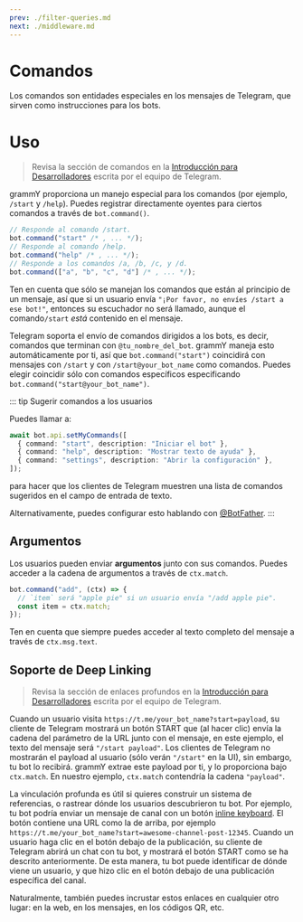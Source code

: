 ```yaml
---
prev: ./filter-queries.md
next: ./middleware.md
---
```


# Comandos

Los comandos son entidades especiales en los mensajes de Telegram, que sirven como instrucciones para los bots.

# Uso

> Revisa la sección de comandos en la [Introducción para Desarrolladores](https://core.telegram.org/bots#commands) escrita por el equipo de Telegram.

grammY proporciona un manejo especial para los comandos (por ejemplo, `/start` y `/help`). Puedes registrar directamente oyentes para ciertos comandos a través de `bot.command()`.

```ts
// Responde al comando /start.
bot.command("start" /* , ... */);
// Responde al comando /help.
bot.command("help" /* , ... */);
// Responde a los comandos /a, /b, /c, y /d.
bot.command(["a", "b", "c", "d"] /* , ... */);
```

Ten en cuenta que sólo se manejan los comandos que están al principio de un mensaje, así que si un usuario envía `"¡Por favor, no envíes /start a ese bot!"`, entonces su escuchador no será llamado, aunque el comando`/start` _está_ contenido en el mensaje.

Telegram soporta el envío de comandos dirigidos a los bots, es decir, comandos que terminan con `@tu_nombre_del_bot`.
grammY maneja esto automáticamente por ti, así que `bot.command("start")` coincidirá con mensajes con `/start` y con `/start@your_bot_name` como comandos.
Puedes elegir coincidir sólo con comandos específicos especificando `bot.command("start@your_bot_name")`.

::: tip Sugerir comandos a los usuarios

Puedes llamar a:

```ts
await bot.api.setMyCommands([
  { command: "start", description: "Iniciar el bot" },
  { command: "help", description: "Mostrar texto de ayuda" },
  { command: "settings", description: "Abrir la configuración" },
]);
```

para hacer que los clientes de Telegram muestren una lista de comandos sugeridos en el campo de entrada de texto.

Alternativamente, puedes configurar esto hablando con [@BotFather](https://t.me/BotFather).
:::

## Argumentos

Los usuarios pueden enviar **argumentos** junto con sus comandos.
Puedes acceder a la cadena de argumentos a través de `ctx.match`.

```ts
bot.command("add", (ctx) => {
  // `item` será "apple pie" si un usuario envía "/add apple pie".
  const item = ctx.match;
});
```

Ten en cuenta que siempre puedes acceder al texto completo del mensaje a través de `ctx.msg.text`.

## Soporte de Deep Linking

> Revisa la sección de enlaces profundos en la [Introducción para Desarrolladores](https://core.telegram.org/bots#deep-linking) escrita por el equipo de Telegram.

Cuando un usuario visita `https://t.me/your_bot_name?start=payload`, su cliente de Telegram mostrará un botón START que (al hacer clic) envía la cadena del parámetro de la URL junto con el mensaje, en este ejemplo, el texto del mensaje será `"/start payload"`.
Los clientes de Telegram no mostrarán el payload al usuario (sólo verán `"/start"` en la UI), sin embargo, tu bot lo recibirá.
grammY extrae este payload por ti, y lo proporciona bajo `ctx.match`.
En nuestro ejemplo, `ctx.match` contendría la cadena `"payload"`.

La vinculación profunda es útil si quieres construir un sistema de referencias, o rastrear dónde los usuarios descubrieron tu bot.
Por ejemplo, tu bot podría enviar un mensaje de canal con un botón [inline keyboard](../plugins/keyboard.md#inline-keyboards).
El botón contiene una URL como la de arriba, por ejemplo `https://t.me/your_bot_name?start=awesome-channel-post-12345`.
Cuando un usuario haga clic en el botón debajo de la publicación, su cliente de Telegram abrirá un chat con tu bot, y mostrará el botón START como se ha descrito anteriormente.
De esta manera, tu bot puede identificar de dónde viene un usuario, y que hizo clic en el botón debajo de una publicación específica del canal.

Naturalmente, también puedes incrustar estos enlaces en cualquier otro lugar: en la web, en los mensajes, en los códigos QR, etc.

